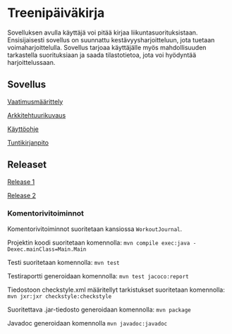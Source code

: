 # Treenipäiväkirja
Sovelluksen avulla käyttäjä voi pitää kirjaa liikuntasuorituksistaan. Ensisijaisesti sovellus on suunnattu kestävyysharjoitteluun, jota tuetaan voimaharjoittelulla. Sovellus tarjoaa käyttäjälle myös mahdollisuuden tarkastella suorituksiaan ja saada tilastotietoa, jota voi hyödyntää harjoittelussaan.

## Sovellus
[Vaatimusmäärittely](https://github.com/jp-tulijoki/ot-harjoitustyo/blob/master/dokumentaatio/vaatimusmaarittely.md)

[Arkkitehtuurikuvaus](https://github.com/jp-tulijoki/ot-harjoitustyo/blob/master/dokumentaatio/arkkitehtuuri.md)

[Käyttöohje](https://github.com/jp-tulijoki/ot-harjoitustyo/blob/master/dokumentaatio/kayttoohje.md)

[Tuntikirjanpito](https://github.com/jp-tulijoki/ot-harjoitustyo/blob/master/dokumentaatio/tuntikirjanpito.md)

## Releaset

[Release 1](https://github.com/jp-tulijoki/ot-harjoitustyo/releases/tag/v0.5)

[Release 2](https://github.com/jp-tulijoki/ot-harjoitustyo/releases/tag/v0.6)

### Komentorivitoiminnot

Komentorivitoiminnot suoritetaan kansiossa `WorkoutJournal`.

Projektin koodi suoritetaan komennolla:
`mvn compile exec:java -Dexec.mainClass=Main.Main`

Testi suoritetaan komennolla:
`mvn test`

Testiraportti generoidaan komennolla:
`mvn test jacoco:report`

Tiedostoon checkstyle.xml määritellyt tarkistukset suoritetaan komennolla:
`mvn jxr:jxr checkstyle:checkstyle`

Suoritettava .jar-tiedosto generoidaan komennolla:
`mvn package`

Javadoc generoidaan komennolla `mvn javadoc:javadoc`
